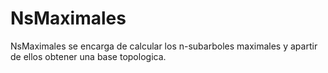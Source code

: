 # NsMaximales
NsMaximales se encarga de calcular los n-subarboles maximales y apartir de ellos obtener una base topologica.
